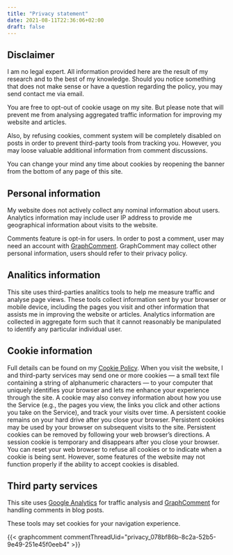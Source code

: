 ```yaml
---
title: "Privacy statement"
date: 2021-08-11T22:36:06+02:00
draft: false
---
```


## Disclaimer

I am no legal expert. All information provided here are the result of my research and to the best of my knowledge. Should you notice something that does not make sense or have a question regarding the policy, you may send contact me via email.

You are free to opt-out of cookie usage on my site. But please note that will prevent me from analysing aggregated traffic information for improving my website and articles.

Also, by refusing cookies, comment system will be completely disabled on posts in order to prevent third-party tools from tracking you. However, you may loose valuable additional information from comment discussions.

You can change your mind any time about cookies by reopening the banner from the bottom of any page of this site.

## Personal information

My website does not actively collect any nominal information about users.
Analytics information may include user IP address to provide me geographical information about visits to the website.

Comments feature is opt-in for users. In order to post a comment, user may need an account with [GraphComment](https://graphcomment.com/en/). GraphComment may collect other personal information, users should refer to their privacy policy.

## Analitics information

This site uses third-parties analitics tools to help me measure traffic and analyse page views. These tools collect information sent by your browser or mobile device, including the pages you visit and other information that assists me in improving the website or articles. Analytics information are collected in aggregate form such that it cannot reasonably be manipulated to identify any particular individual user.

## Cookie information

Full details can be found on my [Cookie Policy](/cookie-policy). When you visit the website, I and third-party services may send one or more cookies — a small text file containing a string of alphanumeric characters — to your computer that uniquely identifies your browser and lets me enhance your experience through the site. A cookie may also convey information about how you use the Service (e.g., the pages you view, the links you click and other actions you take on the Service), and track your visits over time. A persistent cookie remains on your hard drive after you close your browser. Persistent cookies may be used by your browser on subsequent visits to the site. Persistent cookies can be removed by following your web browser’s directions. A session cookie is temporary and disappears after you close your browser. You can reset your web browser to refuse all cookies or to indicate when a cookie is being sent. However, some features of the website may not function properly if the ability to accept cookies is disabled.

## Third party services

This site uses [Google Analytics](https://analytics.google.com/analytics/web/provision/#/provision) for traffic analysis and [GraphComment](https://graphcomment.com/en/) for handling comments in blog posts.

These tools may set cookies for your navigation experience.

{{< graphcomment commentThreadUid="privacy_078bf86b-8c2a-52b5-9e49-251e45f0eeb4" >}}

